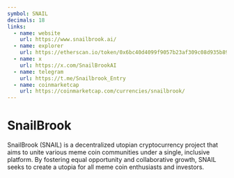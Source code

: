 ```yaml
---
symbol: SNAIL
decimals: 18
links:
  - name: website
    url: https://www.snailbrook.ai/
  - name: explorer
    url: https://etherscan.io/token/0x6bc40d4099f9057b23af309c08d935b890d7adc0
  - name: x
    url: https://x.com/SnailBrookAI
  - name: telegram
    url: https://t.me/Snailbrook_Entry
  - name: coinmarketcap
    url: https://coinmarketcap.com/currencies/snailbrook/
---
```


# SnailBrook

SnailBrook (SNAIL) is a decentralized utopian cryptocurrency project that aims to unite various meme coin communities under a single, inclusive platform. By fostering equal opportunity and collaborative growth, SNAIL seeks to create a utopia for all meme coin enthusiasts and investors.
